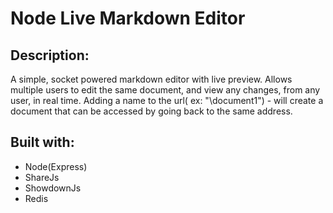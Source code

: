 # Node Live Markdown Editor

## Description:
A simple, socket powered markdown editor with live preview. 
Allows multiple users to edit the same document,
and view any changes, from any user, in real time.
Adding a name to the url( ex: "\document1") - will create a document
that can be accessed by going back to the same address.

## Built with:
- Node(Express)
- ShareJs
- ShowdownJs
- Redis
